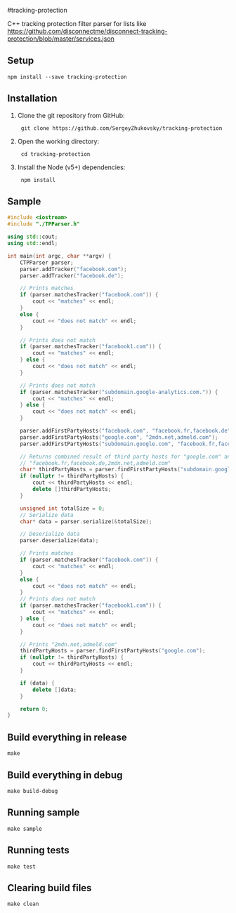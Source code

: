 #tracking-protection

C++ tracking protection filter parser for lists like
https://github.com/disconnectme/disconnect-tracking-protection/blob/master/services.json

## Setup

```
npm install --save tracking-protection
```

## Installation

1. Clone the git repository from GitHub:

        git clone https://github.com/SergeyZhukovsky/tracking-protection

2. Open the working directory:

        cd tracking-protection

3. Install the Node (v5+) dependencies:

        npm install

## Sample

```c++
#include <iostream>
#include "./TPParser.h"

using std::cout;
using std::endl;

int main(int argc, char **argv) {
    CTPParser parser;
    parser.addTracker("facebook.com");
    parser.addTracker("facebook.de");

    // Prints matches
    if (parser.matchesTracker("facebook.com")) {
        cout << "matches" << endl;
    }
    else {
        cout << "does not match" << endl;
    }

    // Prints does not match
    if (parser.matchesTracker("facebook1.com")) {
        cout << "matches" << endl;
    } else {
        cout << "does not match" << endl;
    }

    // Prints does not match
    if (parser.matchesTracker("subdomain.google-analytics.com.")) {
        cout << "matches" << endl;
    } else {
        cout << "does not match" << endl;
    }

    parser.addFirstPartyHosts("facebook.com", "facebook.fr,facebook.de");
    parser.addFirstPartyHosts("google.com", "2mdn.net,admeld.com");
    parser.addFirstPartyHosts("subdomain.google.com", "facebook.fr,facebook.de");

    // Returns combined result of third party hosts for "google.com" and for "subdomain.google.com"
    // "facebook.fr,facebook.de,2mdn.net,admeld.com"
    char* thirdPartyHosts = parser.findFirstPartyHosts("subdomain.google.com");
    if (nullptr != thirdPartyHosts) {
        cout << thirdPartyHosts << endl;
        delete []thirdPartyHosts;
    }

    unsigned int totalSize = 0;
    // Serialize data
    char* data = parser.serialize(&totalSize);

    // Deserialize data
    parser.deserialize(data);

    // Prints matches
    if (parser.matchesTracker("facebook.com")) {
        cout << "matches" << endl;
    }
    else {
        cout << "does not match" << endl;
    }
    // Prints does not match
    if (parser.matchesTracker("facebook1.com")) {
        cout << "matches" << endl;
    } else {
        cout << "does not match" << endl;
    }

    // Prints "2mdn.net,admeld.com"
    thirdPartyHosts = parser.findFirstPartyHosts("google.com");
    if (nullptr != thirdPartyHosts) {
        cout << thirdPartyHosts << endl;
    }

    if (data) {
        delete []data;
    }

    return 0;
}
```

## Build everything in release

```
make
```

## Build everything in debug

```
make build-debug
```

## Running sample

```
make sample
```

## Running tests

```
make test
```

## Clearing build files
```
make clean
```
